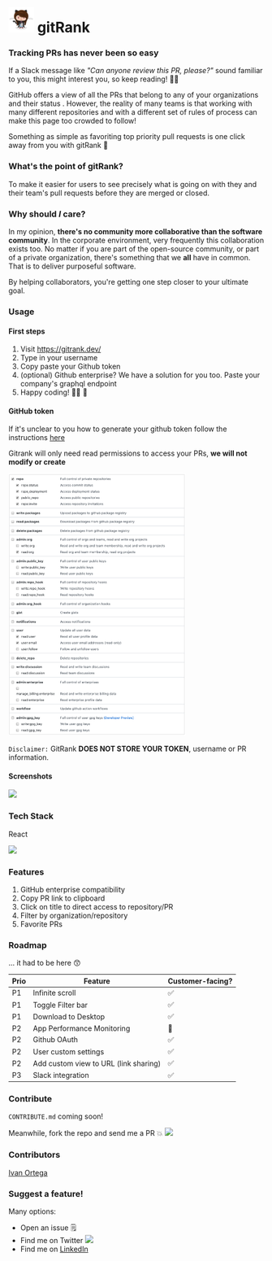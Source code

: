 # <img src="assets/femalecodertocat.png" width=50> gitRank

### Tracking PRs has never been so easy

If a Slack message like _"Can anyone review this PR, please?"_ sound familiar to you, this might interest you, so keep reading!​ :sassy_woman:

GitHub offers a view of all the PRs that belong to any of your organizations and their status . However, the reality of many teams is that working with many different repositories and with a different set of rules of process can make this page too crowded to follow!

Something as simple as favoriting top priority pull requests is one click away from you with gitRank :tada:

### What's the point of gitRank?

To make it easier for users to see precisely what is going on with they and their team's pull requests before they are merged or closed.

### Why should _I_ care?

In my opinion, **there's no community more collaborative than the software community**. In the corporate environment, very frequently this collaboration exists too. No matter if you are part of the open-source community, or part of a private organization, there's something that we **all** have in common. That is to deliver purposeful software.

By helping collaborators, you're getting one step closer to your ultimate goal.

### Usage

#### First steps

1. Visit https://gitrank.dev/
2. Type in your username
3. Copy paste your Github token
4. (optional) Github enterprise? We have a solution for you too. Paste your company's graphql endpoint
5. Happy coding! :woman_technologist: :purple_heart:

#### GitHub token

If it's unclear to you how to generate your github token follow the instructions [here](https://help.github.com/en/github/authenticating-to-github/creating-a-personal-access-token-for-the-command-line)

Gitrank will only need read permissions to access your PRs, **we will not modify or create**

<img src="assets/tokenPermissions.png" width=350>

`Disclaimer:` GitRank **DOES NOT STORE YOUR TOKEN**, username or PR information.

#### Screenshots

<img src="assets/Gitrank-vid.gif" width=650>

### Tech Stack

React

<img src="assets/easy_peasy.gif" width=250>

### Features

1. GitHub enterprise compatibility
2. Copy PR link to clipboard
3. Click on title to direct access to repository/PR
4. Filter by organization/repository
5. Favorite PRs

### Roadmap

... it had to be here :kissing_smiling_eyes:

| Prio | Feature                               | Customer-facing?   |
| ---- | ------------------------------------- | ------------------ |
| P1   | Infinite scroll                       | :white_check_mark: |
| P1   | Toggle Filter bar                     | :white_check_mark: |
| P1   | Download to Desktop                   | :white_check_mark: |
| P2   | App Performance Monitoring            | :stop_sign:        |
| P2   | Github OAuth                          | :white_check_mark: |
| P2   | User custom settings                  | :white_check_mark: |
| P2   | Add custom view to URL (link sharing) | :white_check_mark: |
| P3   | Slack integration                     | :white_check_mark: |


### Contribute

`CONTRIBUTE.md` coming soon!

Meanwhile, fork the repo and send me a PR :boom: ![](https://img.shields.io/github/forks/martacolombas/gitrank?label=Fork&style=social)

### Contributors
[Ivan Ortega](https://github.com/ivanortegaalba)

### Suggest a feature!

Many options:

- Open an issue :spiral_notepad:
- Find me on Twitter ![](https://img.shields.io/twitter/follow/martacolombas?label=Twitter&style=social)
- Find me on [LinkedIn](https://www.linkedin.com/in/martacolombas/)
